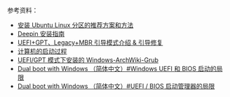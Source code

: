 参考资料：

- [安装 Ubuntu Linux 分区的推荐方案和方法](https://www.cnblogs.com/sinferwu/p/7953853.html)
- [Deepin 安装指南](https://www.deepin.org/installation/)
- [UEFI+GPT、Legacy+MBR 引导模式介绍 & 引导修复](http://tieba.baidu.com/p/5003454493?pid=104792401528&cid=0#104792401528)
- [计算机的启动过程](http://blog.szm.me/misc/the_starting_process_of_a_computer/)
- [UEFI/GPT 模式下安装的 Windows-ArchWiki-Grub](<https://wiki.archlinux.org/index.php/GRUB_(%E7%AE%80%E4%BD%93%E4%B8%AD%E6%96%87)#UEFI/GPT_%E6%A8%A1%E5%BC%8F%E4%B8%8B%E5%AE%89%E8%A3%85%E7%9A%84_Windows>)
- [Dual boot with Windows （简体中文）#Windows UEFI 和 BIOS 启动的局限](https://wiki.archlinux.org/index.php/Dual_boot_with_Windows#Windows_UEFI_vs_BIOS_limitations)
- [Dual boot with Windows （简体中文）#UEFI / BIOS 启动管理器的局限](https://wiki.archlinux.org/index.php/Dual_boot_with_Windows#Bootloader_UEFI_vs_BIOS_limitations)
